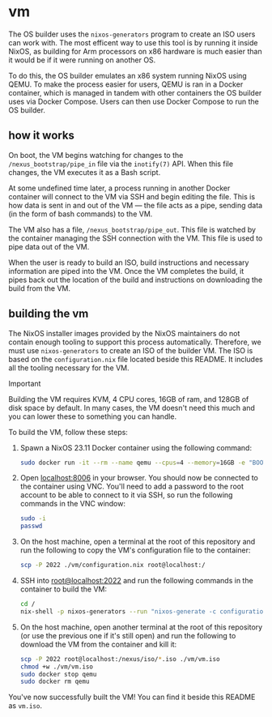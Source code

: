 # vm
The OS builder uses the `nixos-generators` program to create an ISO users can work with. The most efficent way to use this tool is by running it inside NixOS, as building for Arm processors on x86 hardware is much easier than it would be if it were running on another OS.

To do this, the OS builder emulates an x86 system running NixOS using QEMU. To make the process easier for users, QEMU is ran in a Docker container, which is managed in tandem with other containers the OS builder uses via Docker Compose. Users can then use Docker Compose to run the OS builder.

## how it works
On boot, the VM begins watching for changes to the `/nexus_bootstrap/pipe_in` file via the `inotify(7)` API. When this file changes, the VM executes it as a Bash script.

At some undefined time later, a process running in another Docker container will connect to the VM via SSH and begin editing the file. This is how data is sent in and out of the VM &mdash; the file acts as a pipe, sending data (in the form of bash commands) to the VM.

The VM also has a file, `/nexus_bootstrap/pipe_out`. This file is watched by the container managing the SSH connection with the VM. This file is used to pipe data out of the VM.

When the user is ready to build an ISO, build instructions and necessary information are piped into the VM. Once the VM completes the build, it pipes back out the location of the build and instructions on downloading the build from the VM.

## building the vm
The NixOS installer images provided by the NixOS maintainers do not contain enough tooling to support this process automatically. Therefore, we must use `nixos-generators` to create an ISO of the builder VM. The ISO is based on the `configuration.nix` file located beside this README. It includes all the tooling necessary for the VM.

> [!IMPORTANT]
> Building the VM requires KVM, 4 CPU cores, 16GB of ram, and 128GB of disk space by default. In many cases, the VM doesn't need this much and you can lower these to something you can handle.

To build the VM, follow these steps:
1. Spawn a NixOS 23.11 Docker container using the following command:
   ```bash
   sudo docker run -it --rm --name qemu --cpus=4 --memory=16GB -e "BOOT=https://channels.nixos.org/nixos-23.11/latest-nixos-minimal-x86_64-linux.iso" -e "CPU_CORES=4" -e "RAM_SIZE=16GB" -e "DISK_SIZE=128GB" -p 8006:8006 -p 2022:22 --device=/dev/kvm --cap-add NET_ADMIN qemux/qemu-docker
   ```
2. Open [localhost:8006](https://localhost:8006) in your browser. You should now be connected to the container using VNC. You'll need to add a password to the root account to be able to connect to it via SSH, so run the following commands in the VNC window:
   ```bash
   sudo -i
   passwd
   ```
3. On the host machine, open a terminal at the root of this repository and run the following to copy the VM's configuration file to the container:
   ```bash
   scp -P 2022 ./vm/configuration.nix root@localhost:/
   ```
4. SSH into [root@localhost:2022](ssh://root@localhost:2022) and run the following commands in the container to build the VM:
   ```bash
   cd /
   nix-shell -p nixos-generators --run "nixos-generate -c configuration.nix -f iso -I nixpkgs=channel:nixos-23.11 -o /nexus"
   ```
5. On the host machine, open another terminal at the root of this repository (or use the previous one if it's still open) and run the following to download the VM from the container and kill it:
   ```bash
   scp -P 2022 root@localhost:/nexus/iso/*.iso ./vm/vm.iso
   chmod +w ./vm/vm.iso
   sudo docker stop qemu
   sudo docker rm qemu
   ```
You've now successfully built the VM! You can find it beside this README as `vm.iso`.
